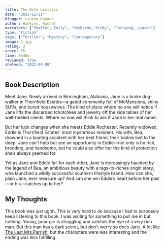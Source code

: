 ```yaml
---
title: The Wife Upstairs
date: "2022-12-21"
blogger: Lauren Hamann
author: Hawkins, Rachel
narrators: ["Shaffer, Emily", "Heyborne, Kirby", "Fortgang, Lauren"]
type: "Fiction"
tags: ["Thriller", "Mystery", "Contemporary"]
image: 1.jpg
rating: 3
score: 25
time: 8h40m
reviewed: true
shelved: "2022-04-08"
---
```


## Book Description

Meet Jane. Newly arrived in Birmingham, Alabama, Jane is a broke dog-walker in Thornfield Estates—a gated community full of McMansions, shiny SUVs, and bored housewives. The kind of place where no one will notice if Jane lifts the discarded tchotchkes and jewelry off the side tables of her well-heeled clients. Where no one will think to ask if Jane is her real name.

But her luck changes when she meets Eddie­ Rochester. Recently widowed, Eddie is Thornfield Estates’ most mysterious resident. His wife, Bea, drowned in a boating accident with her best friend, their bodies lost to the deep. Jane can’t help but see an opportunity in Eddie—not only is he rich, brooding, and handsome, but he could also offer her the kind of protection she’s always yearned for.

Yet as Jane and Eddie fall for each other, Jane is increasingly haunted by the legend of Bea, an ambitious beauty with a rags-to-riches origin story, who launched a wildly successful southern lifestyle brand. How can she, plain Jane, ever measure up? And can she win Eddie’s heart before her past—or his—catches up to her?

## My Thoughts

This book was just ughh. This is very hard to do because I had to purposely keep listening to this book. I was waiting for something to pull me in but nothing. Young, poor girl is struggling and catches the eye of a very rich man. But this man has a dark secret, but don't worry so does Jane. A lot like [The Last Mrs.Parrish](/reviews/The%20Last%20Mrs.Parrish/), but the characters were less interesting and the ending was less fulfilling.
